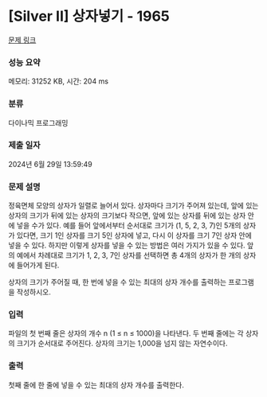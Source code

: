 # [Silver II] 상자넣기 - 1965 

[문제 링크](https://www.acmicpc.net/problem/1965) 

### 성능 요약

메모리: 31252 KB, 시간: 204 ms

### 분류

다이나믹 프로그래밍

### 제출 일자

2024년 6월 29일 13:59:49

### 문제 설명

<p>정육면체 모양의 상자가 일렬로 늘어서 있다. 상자마다 크기가 주어져 있는데, 앞에 있는 상자의 크기가 뒤에 있는 상자의 크기보다 작으면, 앞에 있는 상자를 뒤에 있는 상자 안에 넣을 수가 있다. 예를 들어 앞에서부터 순서대로 크기가 (1, 5, 2, 3, 7)인 5개의 상자가 있다면, 크기 1인 상자를 크기 5인 상자에 넣고, 다시 이 상자를 크기 7인 상자 안에 넣을 수 있다. 하지만 이렇게 상자를 넣을 수 있는 방법은 여러 가지가 있을 수 있다. 앞의 예에서 차례대로 크기가 1, 2, 3, 7인 상자를 선택하면 총 4개의 상자가 한 개의 상자에 들어가게 된다.</p>

<p>상자의 크기가 주어질 때, 한 번에 넣을 수 있는 최대의 상자 개수를 출력하는 프로그램을 작성하시오.</p>

### 입력 

 <p>파일의 첫 번째 줄은 상자의 개수 n (1 ≤ n ≤ 1000)을 나타낸다. 두 번째 줄에는 각 상자의 크기가 순서대로 주어진다. 상자의 크기는 1,000을 넘지 않는 자연수이다.</p>

### 출력 

 <p>첫째 줄에 한 줄에 넣을 수 있는 최대의 상자 개수를 출력한다.</p>

